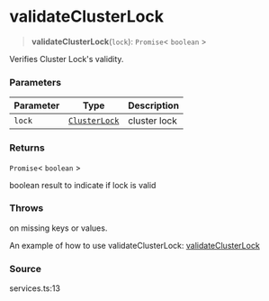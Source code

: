 # validateClusterLock

> **validateClusterLock**(`lock`): `Promise`< `boolean` >

Verifies Cluster Lock's validity.

### Parameters

| Parameter | Type                                            | Description  |
| --------- | ----------------------------------------------- | ------------ |
| `lock`    | [`ClusterLock`](../type-aliases/clusterlock.md) | cluster lock |

### Returns

`Promise`< `boolean` >

boolean result to indicate if lock is valid

### Throws

on missing keys or values.

An example of how to use validateClusterLock: [validateClusterLock](https://github.com/ObolNetwork/obol-sdk-examples/blob/main/TS-Example/index.ts)

### Source

services.ts:13
